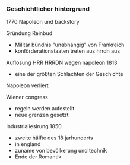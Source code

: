 ### Geschichtlicher hintergrund

1770
Napoleon und backstory

Gründung Reinbud
- Militär bündnis "unabhängig" von Frankreich 
- konförderationstaaten treten aus hrrdn aus

Auflösung HRR HRRDN wegen napoleon 1813
- eine der größten Schlachten der Geschichte

Napoleon verliert

Wiener congress
- regeln werden aufestellt
- neue grenzen gesetzt

Industrialiesirung 1850
- zweite hälfte des 18 jarhunderts 
- in england
- zuname von bevölkerung und technik
- Ende der Romantik 